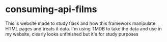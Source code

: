 # consuming-api-films
This is website made to study flask and how this framework manipulate HTML pages and treats it data. I'm using TMDB to take the data and use in my website, clearly looks unfinished but it's for study purposes
